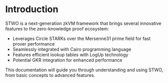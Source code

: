 # Introduction

STWO is a next-generation zkVM framework that brings several innovative features to the zero-knowledge proof ecosystem:

- Leverages Circle STARKs over the Mersenne31 prime field for fast prover performance
- Seamlessly integrated with Cairo programming language
- Features efficient lookup tables with LogUp technology
- Potential GKR integration for enhanced performance

This documentation will guide you through understanding and using STWO, from basic concepts to advanced features.
